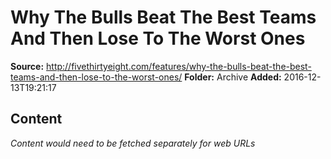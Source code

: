 # Why The Bulls Beat The Best Teams And Then Lose To The Worst Ones

**Source:** http://fivethirtyeight.com/features/why-the-bulls-beat-the-best-teams-and-then-lose-to-the-worst-ones/
**Folder:** Archive
**Added:** 2016-12-13T19:21:17




## Content
*Content would need to be fetched separately for web URLs*
